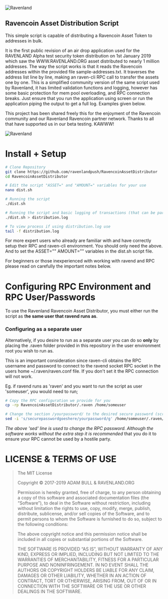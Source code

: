![Ravenland](https://ravenland.org/img/ravenland_text_logo.c117b9bb.png)

## Ravencoin Asset Distribution Script

This simple script is capable of distributing a Ravencoin Asset Token to addresses in bulk. 

It is the first public revision of an air drop application used for the RAVENLAND Alpha test security token distribution on 1st January 2019 which saw the WWW.RAVENLAND.ORG asset distributed to nearly 1 million addresses. The way the script works is that it reads the Ravencoin addresses within the provided file sample-addresses.txt. It traverses the address list line by line, making an raven-cli RPC call to transfer the assets one by one. This is a simplified community version of the same script used by Ravenland, it has limited validation functions and logging, however has some basic protection for mem pool overloading, and RPC connection breaks. Just ensure that you run the application using screen or run the application piping the output to get a full log. Examples given below.

This project has been shared freely this for the enjoyment of the Ravencoin community and our Ravenland Ravencoin partner network. Thanks to all that have supported us in our beta testing. KAWWW!

![Ravenland](https://gateway.ravenland.org/ipfs/QmdbBwGgH8fNDvpiatfkmq72Np1zQcz5icY4yoDEuo5n4q)



# Install + Setup 

```bash
# Clone Repository
git clone https://github.com/ravenlandpush/RavencoinAssetDistributor
cd RavencoinAssetDistributor

# Edit the script "ASSET=" and "AMOUNT=" variables for your use
nano dist.sh

# Running the script
./dist.sh

# Running the script and basic logging of transactions (that can be parsed / validated later)
./dist.sh > distribution.log

# To view process if using distribution.log use
tail -f distribution.log
```

For more expert users who already are familiar with and have correctly setup their RPC and raven-cli environment. You should only need the above. And to set the ASSET="" AMOUNT="" variables in the dist.sh script file.

For beginners or those inexperienced with working with ravend and RPC please read on carefully the important notes below.

# Configuring RPC Environment and RPC User/Passwords

To use the Ravenland Ravencoin Asset Distributor, you must either run the script as t**he same user that ravend runs as**. 



### Configuring as a separate user

 Alternatively, if you desire to run as a separate user you can do so **only** by placing the .raven folder provided in this repository in the user environment root you wish to run as. 

This is an important consideration since raven-cli obtains the RPC username and password to connect to the ravend socket RPC socket in the users home ~/.raven/raven.conf file. If you don't set it the RPC connection will not work. 

Eg. if ravend runs as 'raven' and you want to run the script as user 'someuser', you would need to run;

```bash
# Copy the RPC configuration we provide for you
cp -rp RavencoinAssetDistributor/.raven /home/someuser

# Change the section /yourpassword/ to the desired secure password (script works without this step but added for security information purposes)
sed -i 's/securepasswordgoeshere/yourpassword/g' /home/someuser/.raven/raven.conf
```

*The above 'sed' line is used to change the RPC password. Although the software works without the extra step it is recommended* that you do it to ensure your RPC cannot be used by a hostile party. 



# LICENSE & TERMS OF USE

> The MIT License
>
> Copyright © 2017-2019 ADAM BULL & RAVENLAND.ORG
>
> Permission is hereby granted, free of charge, to any person obtaining a copy of this software and associated documentation files (the “Software”), to deal in the Software without restriction, including without limitation the rights to use, copy, modify, merge, publish, distribute, sublicense, and/or sell copies of the Software, and to permit persons to whom the Software is furnished to do so, subject to the following conditions:
>
> The above copyright notice and this permission notice shall be included in all copies or substantial portions of the Software.
>
> THE SOFTWARE IS PROVIDED “AS IS”, WITHOUT WARRANTY OF ANY KIND, EXPRESS OR IMPLIED, INCLUDING BUT NOT LIMITED TO THE WARRANTIES OF MERCHANTABILITY, FITNESS FOR A PARTICULAR PURPOSE AND NONINFRINGEMENT. IN NO EVENT SHALL THE AUTHORS OR COPYRIGHT HOLDERS BE LIABLE FOR ANY CLAIM, DAMAGES OR OTHER LIABILITY, WHETHER IN AN ACTION OF CONTRACT, TORT OR OTHERWISE, ARISING FROM, OUT OF OR IN CONNECTION WITH THE SOFTWARE OR THE USE OR OTHER DEALINGS IN THE SOFTWARE.
